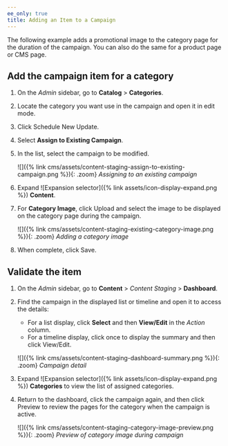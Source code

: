 ```yaml
---
ee_only: true
title: Adding an Item to a Campaign
---
```


The following example adds a promotional image to the category page for the duration of the campaign. You can also do the same for a product page or CMS page.

## Add the campaign item for a category

1. On the _Admin_ sidebar, go to **Catalog** > **Categories**.

1. Locate the category you want use in the campaign and open it in edit mode.

1. Click <span class="btn">Schedule New Update</span>.

1. Select **Assign to Existing Campaign**.

1. In the list, select the campaign to be modified.

   ![]({% link cms/assets/content-staging-assign-to-existing-campaign.png %}){: .zoom}
   _Assigning to an existing campaign_

1. Expand ![Expansion selector]({% link assets/icon-display-expand.png %}) **Content**.

1. For **Category Image**, click <span class="btn">Upload</span> and select the image to be displayed on the category page during the campaign.

   ![]({% link cms/assets/content-staging-existing-category-image.png %}){: .zoom}
   _Adding a category image_

1. When complete, click <span class="btn">Save</span>.

## Validate the item

1. On the _Admin_ sidebar, go to  **Content** > _Content Staging_ > **Dashboard**.

1. Find the campaign in the displayed list or timeline and open it to access the details:

   - For a list display, click **Select** and then **View/Edit** in the _Action_ column.
   - For a timeline display, click once to display the summary and then click <span class="btn">View/Edit</span>.

   ![]({% link cms/assets/content-staging-dashboard-summary.png %}){: .zoom}
   _Campaign detail_

1. Expand ![Expansion selector]({% link assets/icon-display-expand.png %}) **Categories** to view the list of assigned categories.

1. Return to the dashboard, click the campaign again, and then click <span class="btn">Preview</span> to review the pages for the category when the campaign is active.

   ![]({% link cms/assets/content-staging-category-image-preview.png %}){: .zoom}
   _Preview of category image during campaign_